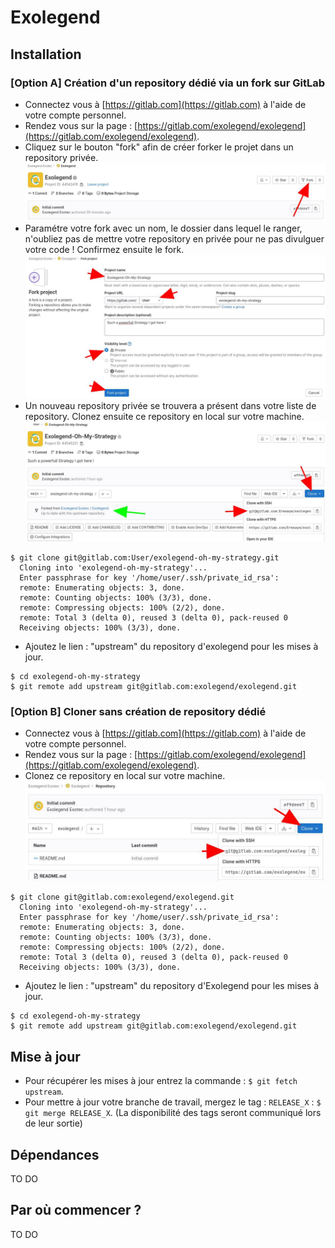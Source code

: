 # Exolegend

## Installation

### [Option A] Création d'un repository dédié via un fork sur GitLab

- Connectez vous à [https://gitlab.com](https://gitlab.com) à l'aide de votre compte personnel. 
- Rendez vous sur la page : [https://gitlab.com/exolegend/exolegend](https://gitlab.com/exolegend/exolegend).
- Cliquez sur le bouton "fork" afin de créer forker le projet dans un repository privée. ![How to fork 1](./images/readme_fork_1.jpg)
- Paramétre votre fork avec un nom, le dossier dans lequel le ranger, n'oubliez pas de mettre votre repository en privée pour ne pas divulguer votre code ! Confirmez ensuite le fork. ![How to fork 2](./images/readme_fork_2.jpg)
- Un nouveau repository privée se trouvera a présent dans votre liste de repository. Clonez ensuite ce repository en local sur votre machine. ![How to fork 3](./images/readme_fork_3.jpg)
```
$ git clone git@gitlab.com:User/exolegend-oh-my-strategy.git
  Cloning into 'exolegend-oh-my-strategy'...
  Enter passphrase for key '/home/user/.ssh/private_id_rsa':
  remote: Enumerating objects: 3, done.
  remote: Counting objects: 100% (3/3), done.
  remote: Compressing objects: 100% (2/2), done.
  remote: Total 3 (delta 0), reused 3 (delta 0), pack-reused 0
  Receiving objects: 100% (3/3), done.
```
- Ajoutez le lien : "upstream" du repository d'exolegend pour les mises à jour.
```
$ cd exolegend-oh-my-strategy
$ git remote add upstream git@gitlab.com:exolegend/exolegend.git
```

### [Option B] Cloner sans création de repository dédié

- Connectez vous à [https://gitlab.com](https://gitlab.com) à l'aide de votre compte personnel.
- Rendez vous sur la page : [https://gitlab.com/exolegend/exolegend](https://gitlab.com/exolegend/exolegend).
- Clonez ce repository en local sur votre machine. ![How to clone 1](./images/readme_clone_1.jpg)
```
$ git clone git@gitlab.com:exolegend/exolegend.git
  Cloning into 'exolegend-oh-my-strategy'...
  Enter passphrase for key '/home/user/.ssh/private_id_rsa':
  remote: Enumerating objects: 3, done.
  remote: Counting objects: 100% (3/3), done.
  remote: Compressing objects: 100% (2/2), done.
  remote: Total 3 (delta 0), reused 3 (delta 0), pack-reused 0
  Receiving objects: 100% (3/3), done.
```
- Ajoutez le lien : "upstream" du repository d'Exolegend pour les mises à jour.
```
$ cd exolegend-oh-my-strategy
$ git remote add upstream git@gitlab.com:exolegend/exolegend.git
```

## Mise à jour

- Pour récupérer les mises à jour entrez la commande : `$ git fetch upstream`.
- Pour mettre à jour votre branche de travail, mergez le tag : `RELEASE_X` : `$ git merge RELEASE_X`. (La disponibilité des tags seront communiqué lors de leur sortie)

## Dépendances

TO DO

## Par où commencer ?

TO DO
